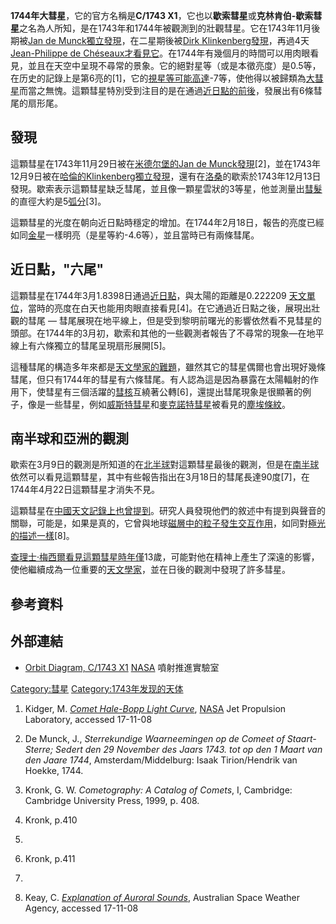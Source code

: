 **1744年大彗星**，它的官方名稱是**C/1743 X1**，它也以**歇索彗星**或**克林肯伯-歇索彗星**之名為人所知，是在1743年和1744年被觀測到的壯觀彗星。它在1743年11月後期被[Jan de Munck獨立發現](https://zh.wikipedia.org/wiki/Jan_de_Munck "wikilink")，在二星期後被[Dirk Klinkenberg發現](https://zh.wikipedia.org/wiki/Dirk_Klinkenberg "wikilink")，再過4天[Jean-Philippe de Chéseaux才看見它](https://zh.wikipedia.org/wiki/Jean-Philippe_de_Chéseaux "wikilink")。在1744年有幾個月的時間可以用肉眼看見，並且在天空中呈現不尋常的景象。它的絕對星等（或是本徵亮度）是0.5等，在历史的記錄上是第6亮的\[1\]，它的[視星等可能高達](https://zh.wikipedia.org/wiki/視星等 "wikilink")-7等，使他得以被歸類為[大彗星](../Page/大彗星.md "wikilink")而當之無愧。這顆彗星特別受到注目的是在通過[近日點的前後](https://zh.wikipedia.org/wiki/近日點 "wikilink")，發展出有6條彗尾的扇形尾。

## 發現

這顆彗星在1743年11月29日被在[米德尔堡的](../Page/米德尔堡_\(荷兰\).md "wikilink")[Jan de Munck發現](https://zh.wikipedia.org/wiki/Jan_de_Munck "wikilink")\[2\]，並在1743年12月9日被在[哈倫的Klinkenberg獨立發現](https://zh.wikipedia.org/wiki/哈倫 "wikilink")，還有在[洛桑](../Page/洛桑.md "wikilink")的歇索於1743年12月13日發現。歇索表示這顆彗星缺乏彗尾，並且像一顆星雲狀的3等星，他並測量出[彗髮](../Page/彗髮.md "wikilink")的直徑大約是5[弧分](../Page/弧分.md "wikilink")\[3\]。

這顆彗星的光度在朝向近日點時穩定的增加。在1744年2月18日，報告的亮度已經如同[金星](../Page/金星.md "wikilink")一樣明亮（是星等約-4.6等），並且當時已有兩條彗尾。

## 近日點，"六尾"

這顆彗星在1744年3月1.8398日通過[近日點](https://zh.wikipedia.org/wiki/近日點 "wikilink")，與太陽的距離是0.222209 [天文單位](../Page/天文單位.md "wikilink")，當時的亮度在白天也能用肉眼直接看見\[4\]。在它通過近日點之後，展現出壯觀的彗尾 — 彗尾展現在地平線上，但是受到黎明前曙光的影響依然看不見彗星的頭部。在1744年的3月初，歇索和其他的一些觀測者報告了不尋常的現象—在地平線上有六條獨立的彗尾呈現扇形展開\[5\]。

這種彗尾的構造多年來都是[天文學家的難題](https://zh.wikipedia.org/wiki/天文學家 "wikilink")，雖然其它的彗星偶爾也會出現好幾條彗尾，但只有1744年的彗星有六條彗尾。有人認為這是因為暴露在太陽輻射的作用下，使彗星有三個活躍的[彗核](../Page/彗核.md "wikilink")互繞著公轉\[6\]，還提出彗尾現象是很顯著的例子，像是一些彗星，例如[威斯特彗星](../Page/威斯特彗星.md "wikilink")和[麥克諾特彗星](../Page/麥克諾特彗星.md "wikilink")被看見的[塵埃條紋](https://zh.wikipedia.org/wiki/塵埃條紋 "wikilink")。

## 南半球和亞洲的觀測

歇索在3月9日的觀測是所知道的在[北半球](../Page/北半球.md "wikilink")對這顆彗星最後的觀測，但是在[南半球](../Page/南半球.md "wikilink")依然可以看見這顆彗星，其中有些報告指出在3月18日的彗尾長達90度\[7\]，在1744年4月22日這顆彗星才消失不見。

這顆彗星在[中國天文記錄上也曾提到](https://zh.wikipedia.org/wiki/中國天文史 "wikilink")。研究人員發現他們的敘述中有提到與聲音的關聯，可能是，如果是真的，它曾與地球[磁層中的粒子發生交互作用](https://zh.wikipedia.org/wiki/磁層 "wikilink")，如同對[極光的描述一樣](https://zh.wikipedia.org/wiki/極光 "wikilink")\[8\]。

[查理士·梅西爾看見這顆彗星時年僅](https://zh.wikipedia.org/wiki/夏爾·梅西耶 "wikilink")13歲，可能對他在精神上產生了深遠的影響，使他繼續成為一位重要的[天文學家](https://zh.wikipedia.org/wiki/天文學家 "wikilink")，並在日後的觀測中發現了許多彗星。

## 參考資料

## 外部連結

  - [Orbit Diagram, C/1743 X1](http://ssd.jpl.nasa.gov/sbdb.cgi?sstr=1743X1;orb=1) [NASA](https://zh.wikipedia.org/wiki/NASA "wikilink") 噴射推進實驗室

[Category:彗星](https://zh.wikipedia.org/wiki/Category:彗星 "wikilink") [Category:1743年发现的天体](https://zh.wikipedia.org/wiki/Category:1743年发现的天体 "wikilink")

1.  Kidger, M. *[Comet Hale-Bopp Light Curve](http://www2.jpl.nasa.gov/comet/news66.html)*, [NASA](https://zh.wikipedia.org/wiki/NASA "wikilink") Jet Propulsion Laboratory, accessed 17-11-08

2.  De Munck, J., *Sterrekundige Waarneemingen op de Comeet of Staart-Sterre; Sedert den 29 November des Jaars 1743. tot op den 1 Maart van den Jaare 1744*, Amsterdam/Middelburg: Isaak Tirion/Hendrik van Hoekke, 1744.

3.  Kronk, G. W. *Cometography: A Catalog of Comets*, I, Cambridge: Cambridge University Press, 1999, p. 408.

4.  Kronk, p.410

5.
6.  Kronk, p.411

7.
8.  Keay, C. *[Explanation of Auroral Sounds](http://www.ips.gov.au/Educational/1/1/2)*, Australian Space Weather Agency, accessed 17-11-08